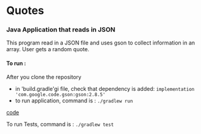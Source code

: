 # Quotes
### Java Application that reads in JSON
This program read in a JSON file and uses gson to collect information
in an array. User gets a random quote.
#### To run :

After you clone the repository
+ in 'build.gradle'gi file, check that dependency is added: 
`implementation 'com.google.code.gson:gson:2.8.5'`
+ to run application, command is : `./gradlew run`

[code](./src/main/java/quotes)

To run Tests, command is : `./gradlew test`